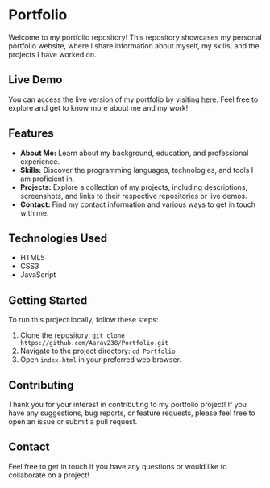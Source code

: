 # Portfolio

Welcome to my portfolio repository! This repository showcases my personal portfolio website, where I share information about myself, my skills, and the projects I have worked on.

## Live Demo

You can access the live version of my portfolio by visiting [here](https://portfolio-three-indol-28.vercel.app/). Feel free to explore and get to know more about me and my work!

## Features

- **About Me:** Learn about my background, education, and professional experience.
- **Skills:** Discover the programming languages, technologies, and tools I am proficient in.
- **Projects:** Explore a collection of my projects, including descriptions, screenshots, and links to their respective repositories or live demos.
- **Contact:** Find my contact information and various ways to get in touch with me.

## Technologies Used

- HTML5
- CSS3
- JavaScript

## Getting Started

To run this project locally, follow these steps:

1. Clone the repository: `git clone https://github.com/Aarav238/Portfolio.git`
2. Navigate to the project directory: `cd Portfolio`
3. Open `index.html` in your preferred web browser.

## Contributing

Thank you for your interest in contributing to my portfolio project! If you have any suggestions, bug reports, or feature requests, please feel free to open an issue or submit a pull request.

## Contact
Feel free to get in touch if you have any questions or would like to collaborate on a project!
